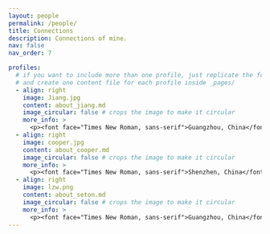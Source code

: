 ```yaml
---
layout: people
permalink: /people/
title: Connections
description: Connections of mine.
nav: false
nav_order: 7

profiles:
  # if you want to include more than one profile, just replicate the following block
  # and create one content file for each profile inside _pages/
  - align: right
    image: Jiang.jpg
    content: about_jiang.md
    image_circular: false # crops the image to make it circular
    more_info: >
      <p><font face="Times New Roman, sans-serif">Guangzhou, China</font></p>
  - align: right
    image: cooper.jpg
    content: about_cooper.md
    image_circular: false # crops the image to make it circular
    more_info: >
      <p><font face="Times New Roman, sans-serif">Shenzhen, China</font></p>
  - align: right
    image: lzw.png
    content: about_seton.md
    image_circular: false # crops the image to make it circular
    more_info: >
      <p><font face="Times New Roman, sans-serif">Guangzhou, China</font></p>
---
```

